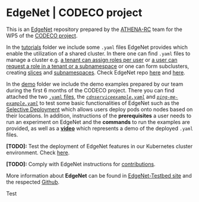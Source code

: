 # EdgeNet | CODECO project
This is an [EdgeNet](https://www.edge-net.org/) repository prepared by the [ATHENA-RC](https://www.athenarc.gr/en/home) team for the WP5 of the [CODECO project](https://he-codeco.eu/).

In the [tutorials](https://github.com/gkoukis/MyTest/tree/main/tutorials) folder we include some ``.yaml`` files EdgeNet provides which enable the utilization of a shared cluster. In there one can find ``.yaml`` files to manage a cluster e.g. [a tenant can assign roles per user](https://github.com/gkoukis/MyTest/blob/main/tutorials/role_binding-ath-admin-george.yaml) or [a user can request a role in a tenant or a subnamespace](https://github.com/gkoukis/MyTest/blob/main/tutorials/rolerequest-ath-george.yaml) or one can form subclusters, creating [slices](https://github.com/gkoukis/MyTest/blob/main/tutorials/sliceclaim-ath.yaml) and [subnamespaces](https://github.com/gkoukis/MyTest/blob/main/tutorials/subnamespace-Workspace-ath.yaml). Check EdgeNet repo [here](https://github.com/EdgeNet-project/edgenet/blob/main/docs/README.md#multitenancy) and [here](https://github.com/EdgeNet-project/edgenet/tree/main/docs/tutorials).

In the [demo](https://github.com/gkoukis/MyTest/blob/main/demo/) folder we include the demo examples prepared by our team during the first 6 months of the CODECO project. There you can find attached the two [``.yaml`` files](https://kubernetes.io/docs/concepts/overview/working-with-objects/kubernetes-objects/), the [*``cdnserviceexample.yaml``*](https://github.com/gkoukis/MyTest/blob/main/demo/cdnserviceexample.yaml) and [*``ping-me-example.yaml``*](https://github.com/gkoukis/MyTest/blob/main/demo/ping-me-example.yaml) to test some basic functionalities of EdgeNet such as the [Selective Deployment](https://github.com/EdgeNet-project/edgenet/blob/main/docs/custom_resources.md#selective-deployment) which allows users deploy pods onto nodes based on their locations. In addition, instructions of the **prerequisites** a user needs to run an experiment on EdgeNet and the **commands** to run the examples are provided, as well as a [**video**](https://github.com/gkoukis/MyTest/assets/127508084/942e05ad-2af0-484e-a80b-f984d562562d) which represents a demo of the deployed ``.yaml`` files.

**[TODO]:** Test the deployment of EdgeNet features in our Kubernetes cluster environment. Check [here](https://github.com/EdgeNet-project/edgenet/blob/main/docs/tutorials/deploy_edgenet_to_kube.md).

**[TODO]:** Comply with EdgeNet instructions for [contributions](https://github.com/EdgeNet-project/edgenet/blob/main/docs/guides/contribution_guides.md).

More information about **EdgeNet** can be found in [EdgeNet-Testbed site](https://www.edge-net.org/pages/running-experiments.html) and the respected [Github](https://github.com/EdgeNet-project/edgenet).

Test
